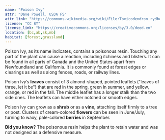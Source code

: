 ```yaml
---
name: "Poison Ivy"
attr: "Dave Powell, USDA FS"
attr_link: "https://commons.wikimedia.org/wiki/File:Toxicodendron_rydbergii_UGA1208036.jpg"
license: "CC BY"
license_link: "https://creativecommons.org/licenses/by/3.0/deed.en"
location: [bc,ab,sk,mb]
habitat: [forest,grassland]
---
```

Poison Ivy, as its name indicates, contains a poisonous resin. Touching any part of the plant can cause a reaction, including itchiness and blisters. It can be found in all parts of Canada and the United States apart from Newfoundland and California. It is commonly found at forest edges or clearings as well as along fences, roads, or railway lines.

Poison Ivy’s **leaves** consist of 3 almond-shaped, pointed leaflets ("leaves of three, let it be") that are red in the spring, green in summer, and yellow, orange, or red in the fall. The middle leaflet has a longer stalk than the two side ones. The leaflets can have either notched or smooth edges.

Poison Ivy can grow as a **shrub** or as a **vine**, attaching itself firmly to a tree or post. Clusters of cream-colored **flowers** can be seen in June/July, turning to waxy, pale-colored **berries** in September.

**Did you know?** The poisonous resin helps the plant to retain water and was not designed as a defensive measure.
